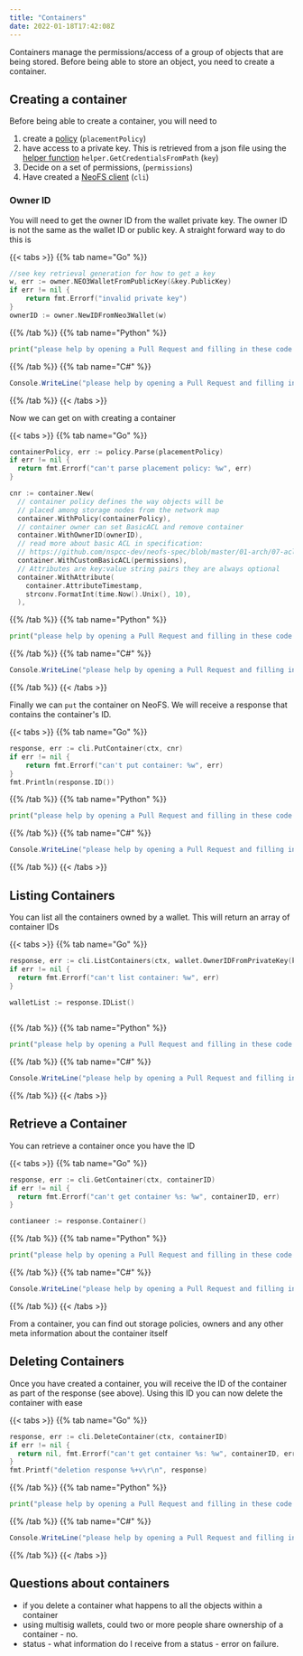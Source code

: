 ```yaml
---
title: "Containers"
date: 2022-01-18T17:42:08Z
---
```


Containers manage the permissions/access of a group of objects that are being stored. Before being able to store an object, you need to create a container.

## Creating a container

Before being able to create a container, you will need to 

1. create a [policy](/neo-docs/examples/policies) (`placementPolicy`)
2. have access to a private key. This is retrieved from a json file using the [helper function](/neo-docs/examples/helpers/#get-credentials-from-path) `helper.GetCredentialsFromPath` (`key`)
3. Decide on a set of permissions, (`permissions`)
4. Have created a [NeoFS client](/neo-docs/examples/clients) (`cli`)

### Owner ID

You will need to get the owner ID from the wallet private key. The owner ID is not the same as the wallet ID or public key. A straight forward way to do this is

{{< tabs >}}
{{% tab name="Go" %}}
```go
//see key retrieval generation for how to get a key
w, err := owner.NEO3WalletFromPublicKey(&key.PublicKey)
if err != nil {
    return fmt.Errorf("invalid private key")
}
ownerID := owner.NewIDFromNeo3Wallet(w)
```
{{% /tab %}}
{{% tab name="Python" %}}
```python
print("please help by opening a Pull Request and filling in these code snippets!")
```
{{% /tab %}}
{{% tab name="C#" %}}
```c#
Console.WriteLine("please help by opening a Pull Request and filling in these code snippets!");
```
{{% /tab %}}
{{< /tabs >}}

Now we can get on with creating a container

{{< tabs >}}
{{% tab name="Go" %}}
```go
containerPolicy, err := policy.Parse(placementPolicy)
if err != nil {
  return fmt.Errorf("can't parse placement policy: %w", err)
}

cnr := container.New(
  // container policy defines the way objects will be
  // placed among storage nodes from the network map
  container.WithPolicy(containerPolicy),
  // container owner can set BasicACL and remove container
  container.WithOwnerID(ownerID),
  // read more about basic ACL in specification:
  // https://github.com/nspcc-dev/neofs-spec/blob/master/01-arch/07-acl.md
  container.WithCustomBasicACL(permissions),
  // Attributes are key:value string pairs they are always optional
  container.WithAttribute(
    container.AttributeTimestamp,
    strconv.FormatInt(time.Now().Unix(), 10),
  ),

```
{{% /tab %}}
{{% tab name="Python" %}}
```python
print("please help by opening a Pull Request and filling in these code snippets!")
```
{{% /tab %}}
{{% tab name="C#" %}}
```c#
Console.WriteLine("please help by opening a Pull Request and filling in these code snippets!");
```
{{% /tab %}}
{{< /tabs >}}

Finally we can `put` the container on NeoFS. We will receive a response that contains the container's ID.

{{< tabs >}}
{{% tab name="Go" %}}
```go
response, err := cli.PutContainer(ctx, cnr)
if err != nil {
	return fmt.Errorf("can't put container: %w", err) 
}
fmt.Println(response.ID())
```
{{% /tab %}}
{{% tab name="Python" %}}
```python
print("please help by opening a Pull Request and filling in these code snippets!")
```
{{% /tab %}}
{{% tab name="C#" %}}
```c#
Console.WriteLine("please help by opening a Pull Request and filling in these code snippets!");
```
{{% /tab %}}
{{< /tabs >}}

## Listing Containers

You can list all the containers owned by a wallet. This will return an array of container IDs

{{< tabs >}}
{{% tab name="Go" %}}
```go
response, err := cli.ListContainers(ctx, wallet.OwnerIDFromPrivateKey(key))
if err != nil {
  return fmt.Errorf("can't list container: %w", err)
}

walletList := response.IDList()
	
```
{{% /tab %}}
{{% tab name="Python" %}}
```python
print("please help by opening a Pull Request and filling in these code snippets!")
```
{{% /tab %}}
{{% tab name="C#" %}}
```c#
Console.WriteLine("please help by opening a Pull Request and filling in these code snippets!");
```
{{% /tab %}}
{{< /tabs >}}

## Retrieve a Container

You can retrieve a container once you have the ID

{{< tabs >}}
{{% tab name="Go" %}}
```go
response, err := cli.GetContainer(ctx, containerID)
if err != nil {
  return fmt.Errorf("can't get container %s: %w", containerID, err)
}

contianeer := response.Container()
```
{{% /tab %}}
{{% tab name="Python" %}}
```python
print("please help by opening a Pull Request and filling in these code snippets!")
```
{{% /tab %}}
{{% tab name="C#" %}}
```c#
Console.WriteLine("please help by opening a Pull Request and filling in these code snippets!");
```
{{% /tab %}}
{{< /tabs >}}

From a container, you can find out storage policies, owners and any other meta information about the container itself

## Deleting Containers

Once you have created a container, you will receive the ID of the container as part of the response (see above). Using this ID you can now delete the container with ease 

{{< tabs >}}
{{% tab name="Go" %}}
```go
response, err := cli.DeleteContainer(ctx, containerID)
if err != nil {
  return nil, fmt.Errorf("can't get container %s: %w", containerID, err)
}
fmt.Printf("deletion response %+v\r\n", response)
```
{{% /tab %}}
{{% tab name="Python" %}}
```python
print("please help by opening a Pull Request and filling in these code snippets!")
```
{{% /tab %}}
{{% tab name="C#" %}}
```c#
Console.WriteLine("please help by opening a Pull Request and filling in these code snippets!");
```
{{% /tab %}}
{{< /tabs >}}

## Questions about containers

* if you delete a container what happens to all the objects within a container
* using multisig wallets, could two or more people share ownership of a container - no.
* status - what information do I receive from a status - error on failure.
